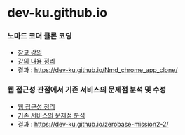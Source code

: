 # dev-ku.github.io

### 노마드 코더 클론 코딩
  - <a href="https://nomadcoders.co/javascript-for-beginners">참고 강의</a>
  - <a href="https://github.com/dev-ku/TIL-FrontEnd/tree/main/clone-coding/chrome-app-clone">강의 내용 정리</a>
  - 결과 : https://dev-ku.github.io/Nmd_chrome_app_clone/
### 웹 접근성 관점에서 기존 서비스의 문제점 분석 및 수정
  - <a href="https://dev-ku.tistory.com/category/FrontEnd/%EC%9B%B9%20%EC%A0%91%EA%B7%BC%EC%84%B1%2C%20%EC%9B%B9%20%ED%91%9C%EC%A4%80">웹 접근성 정리</a>
  - <a href="https://github.com/dev-ku/TIL-FrontEnd/tree/main/%EB%AF%B8%EC%85%98/%EB%AF%B8%EC%85%982-2.%20HTML:CSS%20%EA%B0%9C%EC%9D%B8%EA%B3%BC%EC%A0%9C">기존 서비스의 문제점 분석</a>
  - 결과 : https://dev-ku.github.io/zerobase-mission2-2/
